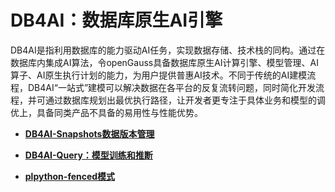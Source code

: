 # DB4AI：数据库原生AI引擎

DB4AI是指利用数据库的能力驱动AI任务，实现数据存储、技术栈的同构。通过在数据库内集成AI算法，令openGauss具备数据库原生AI计算引擎、模型管理、AI算子、AI原生执行计划的能力，为用户提供普惠AI技术。不同于传统的AI建模流程，DB4AI“一站式”建模可以解决数据在各平台的反复流转问题，同时简化开发流程，并可通过数据库规划出最优执行路径，让开发者更专注于具体业务和模型的调优上，具备同类产品不具备的易用性与性能优势。

-   **[DB4AI-Snapshots数据版本管理](DB4AI-Snapshots数据版本管理.md)**

-   **[DB4AI-Query：模型训练和推断](DB4AI-Query-模型训练和推断.md)**

-   **[plpython-fenced模式](plpython-fenced模式.md)**
